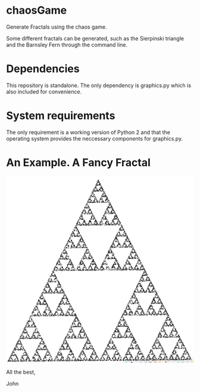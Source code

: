 # chaosGame

Generate Fractals using the chaos game. 

Some different fractals can be generated, such as the Sierpinski triangle and the Barnsley Fern through the command line.

# Dependencies

This repository is standalone. The only dependency is graphics.py which is also included for convenience.

# System requirements 

The only requirement is a working version of Python 2 and that the operating system provides 
the neccessary components for graphics.py.

# An Example. A Fancy Fractal

![](https://raw.githubusercontent.com/JKRT/chaosGame/master/Sierpinski%20triangle.png)

All the best,

John
